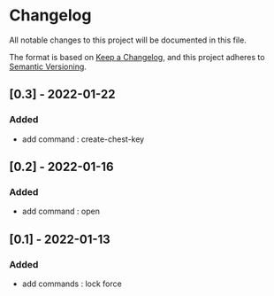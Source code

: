 # Changelog
All notable changes to this project will be documented in this file.

The format is based on [Keep a Changelog](https://keepachangelog.com/en/1.0.0/),
and this project adheres to [Semantic Versioning](https://semver.org/spec/v2.0.0.html).

## [0.3] - 2022-01-22
### Added
 - add command : create-chest-key

## [0.2] - 2022-01-16
### Added
 - add command : open

## [0.1] - 2022-01-13
### Added
 - add commands : lock force
